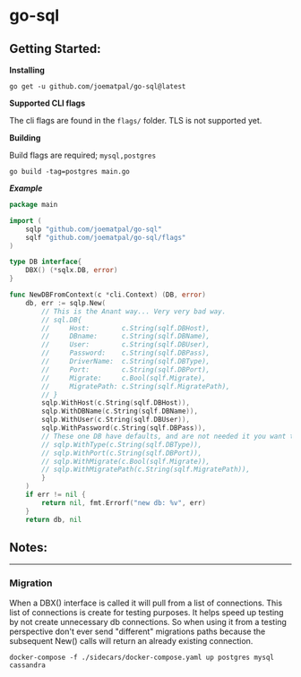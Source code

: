 # go-sql

## Getting Started:
**Installing**
```
go get -u github.com/joematpal/go-sql@latest
```

**Supported CLI flags**

The cli flags are found in the `flags/` folder.
TLS is not supported yet.

**Building**

Build flags are required; `mysql,postgres`
```
go build -tag=postgres main.go
```
***Example***
```go
package main

import (
    sqlp "github.com/joematpal/go-sql"
    sqlf "github.com/joematpal/go-sql/flags"
)

type DB interface{
    DBX() (*sqlx.DB, error)
}

func NewDBFromContext(c *cli.Context) (DB, error)
	db, err := sqlp.New(
        // This is the Anant way... Very very bad way.
        // sql.DB{
        //     Host:        c.String(sqlf.DBHost),
        //     DBname:      c.String(sqlf.DBName),
        //     User:        c.String(sqlf.DBUser),
        //     Password:    c.String(sqlf.DBPass),
        //     DriverName:  c.String(sqlf.DBType),
        //     Port:        c.String(sqlf.DBPort),
        //     Migrate:     c.Bool(sqlf.Migrate),
        //     MigratePath: c.String(sqlf.MigratePath),
        // }
        sqlp.WithHost(c.String(sqlf.DBHost)),
        sqlp.WithDBName(c.String(sqlf.DBName)),
        sqlp.WithUser(c.String(sqlf.DBUser)),
        sqlp.WithPassword(c.String(sqlf.DBPass)),
        // These one DB have defaults, and are not needed it you want to use the defaults
        // sqlp.WithType(c.String(sqlf.DBType)),
        // sqlp.WithPort(c.String(sqlf.DBPort)),
        // sqlp.WithMigrate(c.Bool(sqlf.Migrate)),
        // sqlp.WithMigratePath(c.String(sqlf.MigratePath)),
        }
    )
	if err != nil {
		return nil, fmt.Errorf("new db: %v", err)
	}
    return db, nil
```

## Notes:
------------------
### Migration
When a DBX() interface is called it will pull from a list of connections. This list of connections is create for testing purposes. It helps speed up testing by not create unnecessary db connections. So when using it from a testing perspective don't ever send "different" migrations paths because the subsequent New() calls will return an already existing connection.

```
docker-compose -f ./sidecars/docker-compose.yaml up postgres mysql cassandra
```